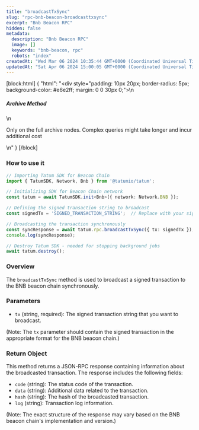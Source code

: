 ```yaml
---
title: "broadcastTxSync"
slug: "rpc-bnb-beacon-broadcasttxsync"
excerpt: "Bnb Beacon RPC"
hidden: false
metadata: 
  description: "Bnb Beacon RPC"
  image: []
  keywords: "bnb-beacon, rpc"
  robots: "index"
createdAt: "Wed Mar 06 2024 10:35:44 GMT+0000 (Coordinated Universal Time)"
updatedAt: "Sat Apr 06 2024 15:00:05 GMT+0000 (Coordinated Universal Time)"
---
```

[block:html]
{
  "html": "<div style=\"padding: 10px 20px; border-radius: 5px; background-color: #e6e2ff; margin: 0 0 30px 0;\">\n  <h5>Archive Method</h5>\n  <p>Only on the full archive nodes. Complex queries might take longer and incur additional cost</p>\n</div>"
}
[/block]


### How to use it

```typescript
// Importing Tatum SDK for Beacon Chain
import { TatumSDK, Network, Bnb } from '@tatumio/tatum';

// Initializing SDK for Beacon Chain network
const tatum = await TatumSDK.init<Bnb>({ network: Network.BNB });

// Defining the signed transaction string to broadcast
const signedTx = 'SIGNED_TRANSACTION_STRING';  // Replace with your signed transaction string

// Broadcasting the transaction synchronously
const syncResponse = await tatum.rpc.broadcastTxSync({ tx: signedTx });
console.log(syncResponse);

// Destroy Tatum SDK - needed for stopping background jobs
await tatum.destroy();
```

### Overview

The `broadcastTxSync` method is used to broadcast a signed transaction to the BNB beacon chain synchronously.

### Parameters

- `tx` (string, required): The signed transaction string that you want to broadcast.

(Note: The `tx` parameter should contain the signed transaction in the appropriate format for the BNB beacon chain.)

### Return Object

This method returns a JSON-RPC response containing information about the broadcasted transaction. The response includes the following fields:

- `code` (string): The status code of the transaction.
- `data` (string): Additional data related to the transaction.
- `hash` (string): The hash of the broadcasted transaction.
- `log` (string): Transaction log information.

(Note: The exact structure of the response may vary based on the BNB beacon chain's implementation and version.)
